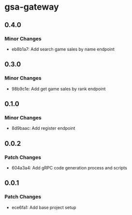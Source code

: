# gsa-gateway

## 0.4.0

### Minor Changes

- eb8b1a7: Add search game sales by name endpoint

## 0.3.0

### Minor Changes

- 98b9c1e: Add get game sales by rank endpoint

## 0.1.0

### Minor Changes

- 8d9baac: Add register endpoint

## 0.0.2

### Patch Changes

- 604a3a4: Add gRPC code generation process and scripts

## 0.0.1

### Patch Changes

- ece6fa1: Add base project setup
